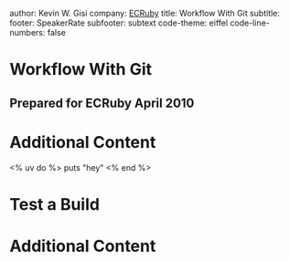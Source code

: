 author: Kevin W. Gisi
company: <a href='http://ecruby.org'>ECRuby</a>
title: Workflow With Git
subtitle:
footer: SpeakerRate
subfooter: subtext
code-theme: eiffel
code-line-numbers: false

# Workflow With Git
## Prepared for ECRuby April 2010

# Additional Content
<% uv do %>
puts "hey"
<% end %>

# Test a Build

# Additional Content
